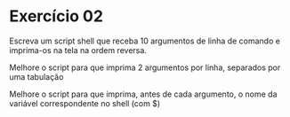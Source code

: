 # Exercício 02

Escreva um script shell que receba 10 argumentos de linha de comando e imprima-os na tela na ordem reversa.

Melhore o script para que imprima 2 argumentos por linha, separados por uma tabulação

Melhore o script para que imprima, antes de cada argumento, o nome da variável correspondente no shell (com $)
